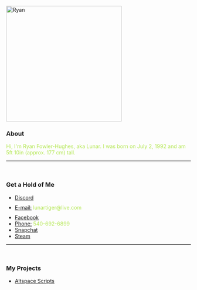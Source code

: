 <p>
	<img src="https://lunartiger.github.io/home/img/me.jpg" alt="Ryan" height="315" width="315"/>
	<h3>About</h3>
	<p><font color="#b4e754">Hi, I'm Ryan Fowler-Hughes, aka Lunar. I was born on July 2, 1992 and am 5ft 10in (approx. 177 cm) tall.</font></p>
	<hr /><br>
	<h3>Get a Hold of Me</h3>
	<ul>
		<li><a href="https://discord.gg/689TtFY" target="_blank">Discord</a></li><br style="line-height:10px" />
		<li><a href="mailto:lunartiger@live.com" target="_top">E-mail:</a><font color="#b4e754"> lunartiger@live.com</font></li><br style="line-height:10px" />
		<li><a href="https://www.facebook.com/lunartiger" target="_blank">Facebook</a></li>
		<li><a href="tel:+15406926899">Phone:</a><font color="#b4e754"> 540-692-6899</font></li>
		<li><a href="https://www.snapchat.com/add/dat1gui69" target="_blank">Snapchat</a></li>
		<li><a href="http://steamcommunity.com/id/lunartiger" target="_blank">Steam</a></li>
	</ul>
	<hr /><br>
	<h3>My Projects</h3>
	<ul>
		<li><a href="https://lunartiger.github.io/AltspaceVR/">Altspace Scripts</a></li>
	</ul>
</p>
